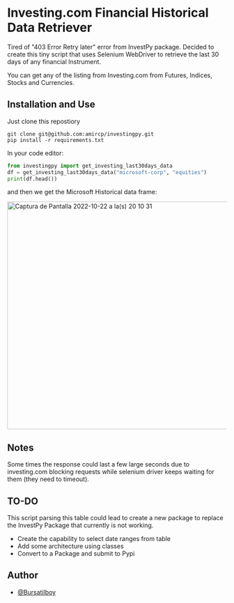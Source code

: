 
# Investing.com Financial Historical Data Retriever

Tired of "403 Error Retry later" error from InvestPy package. Decided to create this tiny script that uses Selenium WebDriver to retrieve the last 30 days of any financial Instrument.

You can get any of the listing from Investing.com from Futures, Indices, Stocks and Currencies.



## Installation and Use

Just clone this repostiory

```
git clone git@github.com:amircp/investingpy.git
pip install -r requirements.txt
```  

In your code editor:

```python
from investingpy import get_investing_last30days_data
df = get_investing_last30days_data("microsoft-corp", "equities")
print(df.head())
```

and then we get the Microsoft Historical data frame:

<img width="523" alt="Captura de Pantalla 2022-10-22 a la(s) 20 10 31" src="https://user-images.githubusercontent.com/495849/197368427-93df6c81-2e16-4f0a-8fc4-55b58634fbf7.png">


## Notes
Some times the response could last a few large seconds due to investing.com blocking requests while selenium driver keeps waiting for them (they need to timeout).

## TO-DO
This script parsing this table could lead to create a new package to replace the InvestPy Package that currently is not working. 

- Create the capability to select date ranges from table
- Add some architecture using classes
- Convert to a Package and submit to Pypi

## Author

- [@Bursatilboy](https://www.twitter.com/Bursatilboy)


